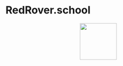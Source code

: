 # RedRover.school

<div id="header" align="center">
  <img src="https://static.tildacdn.com/tild6565-3161-4764-b332-303561383337/Avatar.png" width="100"/>
</div>
